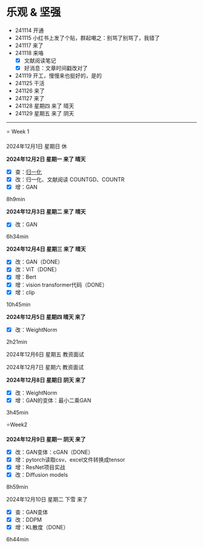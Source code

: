 # 乐观 & 坚强

- 241114 开通
- 241115 小红书上发了个贴，群起嘲之：别骂了别骂了，我错了
- 241117 来了
- 241118 来咯
  - [x] 文献阅读笔记
  - [x] 好消息：文章时间戳改对了
- 241119 开工，慢慢来也挺好的，是的
- 241125 干活
- 241126 来了
- 241127 来了
- 241128 星期四 来了 晴天
- 241129 星期五 来了 阴天

----

⭐️ Week 1

2024年12月1日 星期日 休

**2024年12月2日 星期一 来了 晴天**

- [x] 查：[归一化](https://dearrongerr.github.io/Rongerr.github.io/learning/1/)
- [x] 改：归一化、文献阅读 COUNTGD、COUNTR
- [x] 增：GAN

8h9min

**2024年12月3日 星期二 来了 晴天**

- [x] 改：GAN

6h34min

**2024年12月4日 星期三 来了 晴天**

- [x] 改：GAN（DONE）
- [x] 改：ViT（DONE）
- [x] 增：Bert
- [x] 增：vision transformer代码（DONE）
- [x] 增：clip

10h45min

**2024年12月5日 星期四 晴天 来了**

- [x] 改：WeightNorm

2h21min

2024年12月6日 星期五 教资面试

2024年12月7日 星期六 教资面试

**2024年12月8日 星期日 阴天 来了**

- [x] 改：WeightNorm
- [x] 增：GAN的变体：最小二乘GAN

3h45min

⭐Week2

**2024年12月9日 星期一 阴天 来了**

- [x] 改：GAN变体：cGAN（DONE）
- [x] 增：pytorch读取csv、excel文件转换成tensor
- [x] 增：ResNet项目实战
- [x] 改：Diffusion models

8h59min

2024年12月10日 星期二 下雪 来了

- [x] 查：GAN变体
- [x] 改：DDPM
- [x] 增：KL散度（DONE）

6h44min

